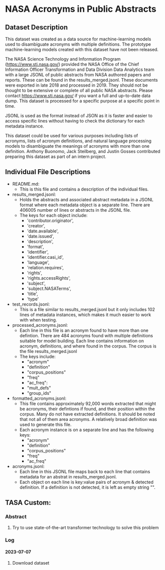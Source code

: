 # NASA Acronyms in Public Abstracts

## Dataset Description

This dataset was created as a data source for machine-learning models used to disambiguate acronyms with multiple definitions. The prototype machine-learning models created with this dataset have not been released.

The NASA Science Technology and Information Program (https://www.sti.nasa.gov/) provided the NASA Office of the Chief Information Officer Transformation and Data Division Data Analytics team with a large JSONL of public abstracts from NASA authored papers and reports. These can be found in the results_merged.jsonl. These documents were exported in late 2018 and processed in 2019. They should not be thought to be extensive or complete of all public NASA abstracts. Please contact https://www.sti.nasa.gov/ if you want a full and up-to-date data dump. This dataset is processed for a specific purpose at a specific point in time.

JSONL is used as the format instead of JSON as it is faster and easier to access specific lines without having to check the dictionary for each metadata instance. 

This dataset could be used for various purposes including lists of acronyms, lists of acronym definitions, and natural language processing models to disambiguate the meanings of acronyms with more than one definition. Anthony Buonomo, Jack Steilberg, and Justin Gosses contributed preparing this dataset as part of an intern project.


## Individual File Descriptions

- README.md:
  - This is this file and contains a description of the individual files. 
- results_merged.jsonl: 
  - Holds the abstracts and associated abstract metadata in a JSONL format where each metadata object is a separate line. There are 406005 number of lines or abstracts in the JSONL file. 
  - The keys for each object include:
    - 'contributor.originator',
    - 'creator',
    - 'date.available',
    - 'date.issued',
    - 'description',
    - 'format',
    - 'identifier',
    - 'identifier.casi_id',
    - 'language',
    - 'relation.requires',
    - 'rights',
    - 'rights.accessRights',
    - 'subject',
    - 'subject.NASATerms',
    - 'title',
    - 'type'
- test_records.jsonl:
  - This is a file similar to results_merged.jsonl but it only includes 102 lines of metadata instances, which makes it much easier to work with when testing. 
- processed_acronyms.jsonl:
  - Each line in this file is an acronym found to have more than one defintion. There are 484 acronyms found with multiple definitions suitable for model building. Each line contains information on acronym, definitions, and where found in the corpus. The corpus is the file results_merged.jsonl
  - The keys include:
    - "acronym"
    - "definition"
    - "corpus_positions"
    - "freq"
    - "ac_freq":
    - "mult_defs"
    - "group_ids"
- formatted_acronyms.jsonl:
  - This file contains approximately 92,000 words extracted that might be acronyms, their defintions if found, and their position within the corpus. Many do not have extracted definitions. It should be noted that not all of them area acronyms. A relatively broad definition was used to generate this file. 
  - Each acronym instance is on a separate line and has the following keys:
    - "acronym"
    - "definition"
    - "corpus_positions"
    - "freq"
    - "ac_freq"
- acronyms.jsonl:
  - Each line in this JSONL file maps back to each line that contains metadata for an abstrat in results_merged.jsonl. 
  - Each object on each line is key:value pairs of acronym & detected definition. If a definition is not detected, it is left as empty string "".


## TASA Custom:

### Abstract

1. Try to use state-of-the-art transformer technology to solve this problem

### Log

#### 2023-07-07

1. Download dataset